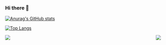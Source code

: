 ### Hi there 👋


[![Anurag's GitHub stats](https://github-readme-stats.vercel.app/api?username=leticia-238&custom_title=Minhas%20estat%C3%ADsticas%20do%20GitHub%20%F0%9F%98%9C&show_icons=true&bg_color=90,80d4ff,ff99ff&icon_color=ff33cc&text_color=e600ac&title_color=cc0099&hide_border=true&locale=pt-br)](https://github.com/anuraghazra/github-readme-stats)

[![Top Langs](https://github-readme-stats.vercel.app/api/top-langs/?username=leticia-238&layout=compact&card_width=235&bg_color=90,80d4ff,ff99ff&icon_color=ff33cc&text_color=e600ac&title_color=cc0099&hide_border=true&locale=pt-br)](https://github.com/anuraghazra/github-readme-stats)

<a href="https://github.com/anuraghazra/github-readme-stats">
  <img align="top" src="https://github-readme-stats.vercel.app/api/top-langs/?username=leticia-238&layout=compact&card_width=235&bg_color=90,80d4ff,ff99ff&icon_color=ff33cc&text_color=e600ac&title_color=cc0099&hide_border=true&locale=pt-br" />
</a>
<a href="https://github.com/anuraghazra/github-readme-stats">
  <img align="right" src="https://github-readme-stats.vercel.app/api?username=leticia-238&custom_title=Minhas%20estat%C3%ADsticas%20do%20GitHub%20%F0%9F%98%9C&show_icons=true&bg_color=90,80d4ff,ff99ff&icon_color=ff33cc&text_color=e600ac&title_color=cc0099&hide_border=true&locale=pt-br" />
</a>

<!--
**leticia-238/leticia-238** is a ✨ _special_ ✨ repository because its `README.md` (this file) appears on your GitHub profile.

Here are some ideas to get you started:

- 🔭 I’m currently working on ...
- 🌱 I’m currently learning ...
- 👯 I’m looking to collaborate on ...
- 🤔 I’m looking for help with ...
- 💬 Ask me about ...
- 📫 How to reach me: ...
- 😄 Pronouns: ...
- ⚡ Fun fact: ...
-->
